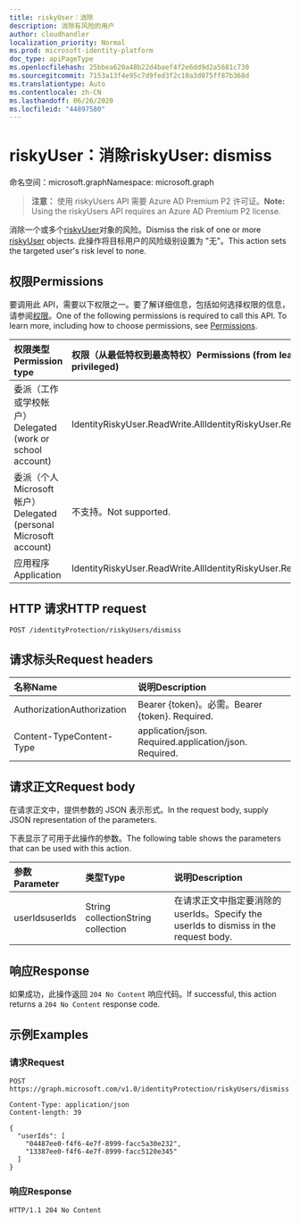 ```yaml
---
title: riskyUser：消除
description: 消除有风险的用户
author: cloudhandler
localization_priority: Normal
ms.prod: microsoft-identity-platform
doc_type: apiPageType
ms.openlocfilehash: 25bbea620a48b22d4baef4f2e6dd9d2a5681c730
ms.sourcegitcommit: 7153a13f4e95c7d9fed3f2c10a3d075ff87b368d
ms.translationtype: Auto
ms.contentlocale: zh-CN
ms.lasthandoff: 06/26/2020
ms.locfileid: "44897580"
---
```

# <a name="riskyuser-dismiss"></a><span data-ttu-id="2ad0f-103">riskyUser：消除</span><span class="sxs-lookup"><span data-stu-id="2ad0f-103">riskyUser: dismiss</span></span>
<span data-ttu-id="2ad0f-104">命名空间：microsoft.graph</span><span class="sxs-lookup"><span data-stu-id="2ad0f-104">Namespace: microsoft.graph</span></span>

><span data-ttu-id="2ad0f-105">**注意：** 使用 riskyUsers API 需要 Azure AD Premium P2 许可证。</span><span class="sxs-lookup"><span data-stu-id="2ad0f-105">**Note:** Using the riskyUsers API requires an Azure AD Premium P2 license.</span></span>

<span data-ttu-id="2ad0f-106">消除一个或多个[riskyUser](../resources/riskyuser.md)对象的风险。</span><span class="sxs-lookup"><span data-stu-id="2ad0f-106">Dismiss the risk of one or more [riskyUser](../resources/riskyuser.md) objects.</span></span> <span data-ttu-id="2ad0f-107">此操作将目标用户的风险级别设置为 "无"。</span><span class="sxs-lookup"><span data-stu-id="2ad0f-107">This action sets the targeted user's risk level to none.</span></span>

## <a name="permissions"></a><span data-ttu-id="2ad0f-108">权限</span><span class="sxs-lookup"><span data-stu-id="2ad0f-108">Permissions</span></span>
<span data-ttu-id="2ad0f-p102">要调用此 API，需要以下权限之一。要了解详细信息，包括如何选择权限的信息，请参阅[权限](/graph/permissions_reference)。</span><span class="sxs-lookup"><span data-stu-id="2ad0f-p102">One of the following permissions is required to call this API. To learn more, including how to choose permissions, see [Permissions](/graph/permissions_reference).</span></span>

|<span data-ttu-id="2ad0f-111">权限类型</span><span class="sxs-lookup"><span data-stu-id="2ad0f-111">Permission type</span></span>      | <span data-ttu-id="2ad0f-112">权限（从最低特权到最高特权）</span><span class="sxs-lookup"><span data-stu-id="2ad0f-112">Permissions (from least to most privileged)</span></span>              |
|:--------------------|:---------------------------------------------------------|
|<span data-ttu-id="2ad0f-113">委派（工作或学校帐户）</span><span class="sxs-lookup"><span data-stu-id="2ad0f-113">Delegated (work or school account)</span></span> | <span data-ttu-id="2ad0f-114">IdentityRiskyUser.ReadWrite.All</span><span class="sxs-lookup"><span data-stu-id="2ad0f-114">IdentityRiskyUser.ReadWrite.All</span></span>    |
|<span data-ttu-id="2ad0f-115">委派（个人 Microsoft 帐户）</span><span class="sxs-lookup"><span data-stu-id="2ad0f-115">Delegated (personal Microsoft account)</span></span> | <span data-ttu-id="2ad0f-116">不支持。</span><span class="sxs-lookup"><span data-stu-id="2ad0f-116">Not supported.</span></span>    |
|<span data-ttu-id="2ad0f-117">应用程序</span><span class="sxs-lookup"><span data-stu-id="2ad0f-117">Application</span></span> | <span data-ttu-id="2ad0f-118">IdentityRiskyUser.ReadWrite.All</span><span class="sxs-lookup"><span data-stu-id="2ad0f-118">IdentityRiskyUser.ReadWrite.All</span></span> |

## <a name="http-request"></a><span data-ttu-id="2ad0f-119">HTTP 请求</span><span class="sxs-lookup"><span data-stu-id="2ad0f-119">HTTP request</span></span>

<!-- {
  "blockType": "ignored"
}
-->
``` http
POST /identityProtection/riskyUsers/dismiss
```

## <a name="request-headers"></a><span data-ttu-id="2ad0f-120">请求标头</span><span class="sxs-lookup"><span data-stu-id="2ad0f-120">Request headers</span></span>
|<span data-ttu-id="2ad0f-121">名称</span><span class="sxs-lookup"><span data-stu-id="2ad0f-121">Name</span></span>|<span data-ttu-id="2ad0f-122">说明</span><span class="sxs-lookup"><span data-stu-id="2ad0f-122">Description</span></span>|
|:---|:---|
|<span data-ttu-id="2ad0f-123">Authorization</span><span class="sxs-lookup"><span data-stu-id="2ad0f-123">Authorization</span></span>|<span data-ttu-id="2ad0f-p103">Bearer {token}。必需。</span><span class="sxs-lookup"><span data-stu-id="2ad0f-p103">Bearer {token}. Required.</span></span>|
|<span data-ttu-id="2ad0f-126">Content-Type</span><span class="sxs-lookup"><span data-stu-id="2ad0f-126">Content-Type</span></span>|<span data-ttu-id="2ad0f-p104">application/json. Required.</span><span class="sxs-lookup"><span data-stu-id="2ad0f-p104">application/json. Required.</span></span>|

## <a name="request-body"></a><span data-ttu-id="2ad0f-129">请求正文</span><span class="sxs-lookup"><span data-stu-id="2ad0f-129">Request body</span></span>
<span data-ttu-id="2ad0f-130">在请求正文中，提供参数的 JSON 表示形式。</span><span class="sxs-lookup"><span data-stu-id="2ad0f-130">In the request body, supply JSON representation of the parameters.</span></span>

<span data-ttu-id="2ad0f-131">下表显示了可用于此操作的参数。</span><span class="sxs-lookup"><span data-stu-id="2ad0f-131">The following table shows the parameters that can be used with this action.</span></span>

|<span data-ttu-id="2ad0f-132">参数</span><span class="sxs-lookup"><span data-stu-id="2ad0f-132">Parameter</span></span>|<span data-ttu-id="2ad0f-133">类型</span><span class="sxs-lookup"><span data-stu-id="2ad0f-133">Type</span></span>|<span data-ttu-id="2ad0f-134">说明</span><span class="sxs-lookup"><span data-stu-id="2ad0f-134">Description</span></span>|
|:---|:---|:---|
|<span data-ttu-id="2ad0f-135">userIds</span><span class="sxs-lookup"><span data-stu-id="2ad0f-135">userIds</span></span>|<span data-ttu-id="2ad0f-136">String collection</span><span class="sxs-lookup"><span data-stu-id="2ad0f-136">String collection</span></span>|<span data-ttu-id="2ad0f-137">在请求正文中指定要消除的 userIds。</span><span class="sxs-lookup"><span data-stu-id="2ad0f-137">Specify the userIds to dismiss in the request body.</span></span>|



## <a name="response"></a><span data-ttu-id="2ad0f-138">响应</span><span class="sxs-lookup"><span data-stu-id="2ad0f-138">Response</span></span>

<span data-ttu-id="2ad0f-139">如果成功，此操作返回 `204 No Content` 响应代码。</span><span class="sxs-lookup"><span data-stu-id="2ad0f-139">If successful, this action returns a `204 No Content` response code.</span></span>

## <a name="examples"></a><span data-ttu-id="2ad0f-140">示例</span><span class="sxs-lookup"><span data-stu-id="2ad0f-140">Examples</span></span>

### <a name="request"></a><span data-ttu-id="2ad0f-141">请求</span><span class="sxs-lookup"><span data-stu-id="2ad0f-141">Request</span></span>
<!-- {
  "blockType": "request",
  "name": "riskyuser_dismiss"
}
-->
``` http
POST https://graph.microsoft.com/v1.0/identityProtection/riskyUsers/dismiss

Content-Type: application/json
Content-length: 39

{
  "userIds": [
    "04487ee0-f4f6-4e7f-8999-facc5a30e232",
    "13387ee0-f4f6-4e7f-8999-facc5120e345"
  ]
}
```


### <a name="response"></a><span data-ttu-id="2ad0f-142">响应</span><span class="sxs-lookup"><span data-stu-id="2ad0f-142">Response</span></span>

<!-- {
  "blockType": "response",
  "truncated": true
}
-->
``` http
HTTP/1.1 204 No Content
```

